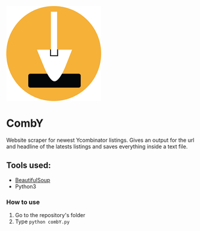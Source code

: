 ![Digslist Logo](/img/combY-logo.png)

# CombY
Website scraper for newest Ycombinator listings. Gives an output for the url and headline of the latests listings and saves everything inside a text file. 

## Tools used:

* [BeautifulSoup](https://pypi.org/project/beautifulsoup4/)
* Python3 

### How to use

1) Go to the repository's folder
2) Type ```python combY.py```